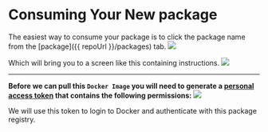 # Consuming Your New package

The easiest way to consume your package is to click the package name from the [package]({{ repoUrl }}/packages) tab.
![](https://i.imgur.com/d2nU7gj.png)

Which will bring you to a screen like this containing instructions.
![](https://i.imgur.com/lkj2Ggy.png)

---

**Before we can pull this `Docker Image` you will need to generate a [personal access token](https://help.github.com/en/github/authenticating-to-github/creating-a-personal-access-token-for-the-command-line) that contains the following permissions:**
![](https://i.imgur.com/Ue9BJoV.png)


We will use this token to login to Docker and authenticate with this package registry.  

